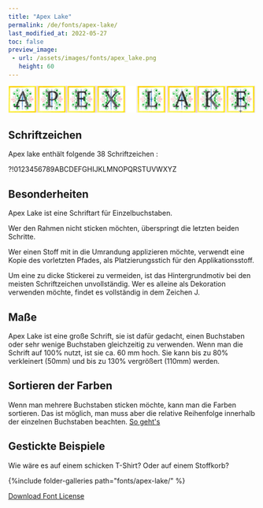 ```yaml
---
title: "Apex Lake"
permalink: /de/fonts/apex-lake/
last_modified_at: 2022-05-27
toc: false
preview_image:
 - url: /assets/images/fonts/apex_lake.png
   height: 60
---
```

![Apex Lake](/assets/images/fonts/apex_lake.png)

## Schriftzeichen
Apex lake enthält folgende 38 Schriftzeichen :

?!0123456789ABCDEFGHIJKLMNOPQRSTUVWXYZ

## Besonderheiten
Apex Lake ist eine Schriftart für Einzelbuchstaben. 

Wer den Rahmen nicht sticken möchten, überspringt die letzten beiden Schritte.  

Wer einen Stoff mit in die Umrandung applizieren möchte, verwendt eine Kopie des vorletzten Pfades, als Platzierungsstich für den Applikationsstoff.

Um eine zu dicke Stickerei zu vermeiden, ist das Hintergrundmotiv bei den meisten Schriftzeichen unvollständig. Wer es alleine als Dekoration verwenden möchte, findet es vollständig in dem Zeichen J.

## Maße
Apex Lake ist eine große Schrift, sie ist dafür gedacht, einen Buchstaben oder sehr wenige Buchstaben gleichzeitig zu verwenden. 
Wenn man die Schrift auf 100% nutzt, ist sie ca. 60 mm hoch. Sie kann bis zu 80% verkleinert (50mm) und bis zu 130% vergrößert (110mm) werden.

## Sortieren der Farben 
Wenn man mehrere Buchstaben sticken möchte, kann man die Farben sortieren. Das ist möglich, man muss aber die relative Reihenfolge innerhalb der einzelnen Buchstaben beachten. [So geht's](https://inkstitch.org/de/docs/lettering/#sortierung-von-farben)

## Gestickte Beispiele
Wie wäre es auf einem schicken T-Shirt? Oder auf einem Stoffkorb?

{%include folder-galleries path="fonts/apex-lake/" %}



[Download Font License](https://github.com/inkstitch/inkstitch/tree/main/fonts/apex_lake/LICENSE)
